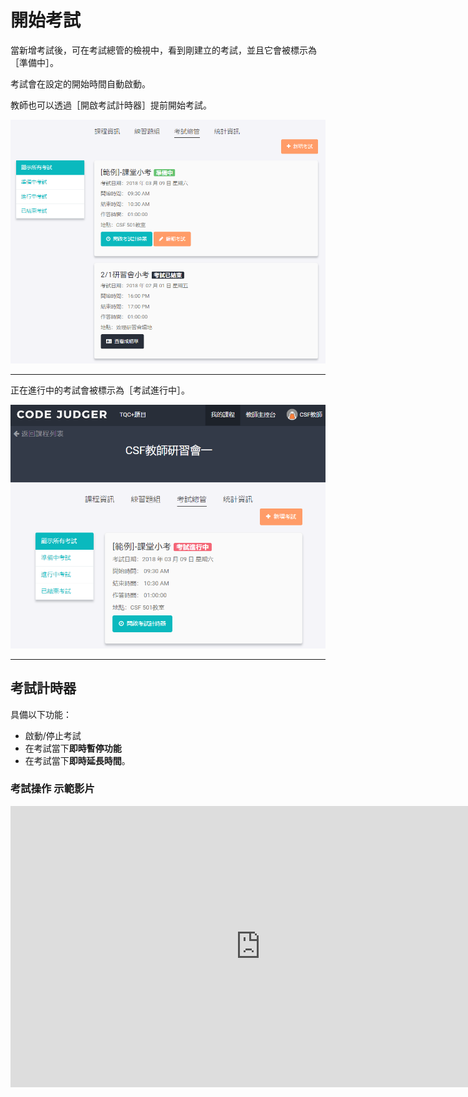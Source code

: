 # 開始考試 #

當新增考試後，可在考試總管的檢視中，看到剛建立的考試，並且它會被標示為［準備中］。

考試會在設定的開始時間自動啟動。

教師也可以透過［開啟考試計時器］提前開始考試。

![](/assets/cjmd03課程-03-考試總管-02-顯示所有考試01.png)

---

正在進行中的考試會被標示為［考試進行中］。


![](/assets/cjmd03課程-03-考試總管-02-顯示所有考試02.png)

---

## 考試計時器 ##

具備以下功能：

* 啟動/停止考試
* 在考試當下**即時暫停功能**
* 在考試當下**即時延長時間**。


### 考試操作 示範影片 ###

<iframe width="800" height="450" src="https://www.youtube.com/embed/aRvt42naTUQ" frameborder="0" allow="autoplay; encrypted-media" allowfullscreen></iframe>